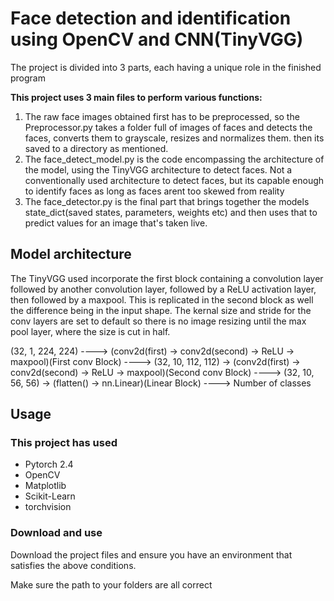 # Face detection and identification using OpenCV and CNN(TinyVGG) #

The project is divided into 3 parts, each having a unique role in the finished program

**This project uses 3 main files to perform various functions:**

1. The raw face images obtained first has to be preprocessed, so the Preprocessor.py takes a folder full of images of faces and detects the faces, converts them to grayscale, resizes and normalizes them. then its saved to a directory as mentioned.
2. The face_detect_model.py is the code encompassing the architecture of the model, using the TinyVGG architecture to detect faces. Not a conventionally used architecture to detect faces, but its capable enough to identify faces as long as faces arent too skewed from reality
3. The face_detector.py is the final part that brings together the models state_dict(saved states, parameters, weights etc) and then uses that to predict values for an image that's taken live.

## Model architecture ##

The TinyVGG used incorporate the first block containing a convolution layer followed by another convolution layer, followed by a ReLU activation layer, then followed by a maxpool.
This is replicated in the second block as well the difference being in the input shape. The kernal size and stride for the conv layers are set to default so there is no image resizing until the max pool layer, where the size is cut in half. 

(32, 1, 224, 224) ----> (conv2d(first) -> conv2d(second) -> ReLU -> maxpool)(First conv Block) ----> (32, 10, 112, 112) -> (conv2d(first) -> conv2d(second) -> ReLU -> maxpool)(Second conv Block) ----> (32, 10, 56, 56) -> (flatten() -> nn.Linear)(Linear Block) ----> Number of classes

## Usage ##

### This project has used ###
* Pytorch 2.4
* OpenCV 
* Matplotlib
* Scikit-Learn
* torchvision

### Download and use ###

Download the project files and ensure you have an environment that satisfies the above conditions.

Make sure the path to your folders are all correct
